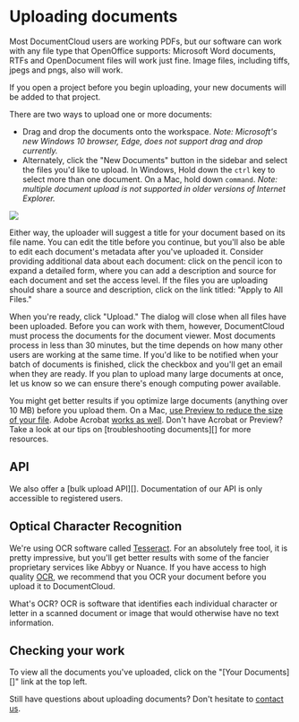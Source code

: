 # Uploading documents

Most DocumentCloud users are working PDFs, but our software can work with any file type that OpenOffice supports: Microsoft Word documents, RTFs and OpenDocument files will work just fine. Image files, including tiffs, jpegs and pngs, also will work.

If you open a project before you begin uploading, your new documents will be added to that project.

There are two ways to upload one or more documents:

* Drag and drop the documents onto the workspace. *Note: Microsoft's new Windows 10 browser, Edge, does not support drag and drop currently.*
* Alternately, click the "New Documents" button in the sidebar and select the files you'd like to upload. In Windows, Hold down the `ctrl` key to select more than one document. On a Mac, hold down `command`. *Note: multiple document upload is not supported in older versions of Internet Explorer.*

<img src="/images/help/upload_dialog.png" class="full_line" />

Either way, the uploader will suggest a title for your document based on its file name. You can edit the title before you continue, but you'll also be able to edit each document's metadata after you've uploaded it. Consider providing additional data about each document: click on the pencil icon to expand a detailed form, where you can add a description and source for each document and set the access level. If the files you are uploading should share a source and description, click on the link titled: "Apply to All Files."

When you're ready, click "Upload." The dialog will close when all files have been uploaded. Before you can work with them, however, DocumentCloud must process the documents for the document viewer. Most documents process in less than 30 minutes, but the time depends on how many other users are working at the same time. If you'd like to be notified when your batch of documents is finished, click the checkbox and you'll get an email when they are ready. If you plan to upload many large documents at once, let us know so we can ensure there's enough computing power available.

You might get better results if you optimize large documents (anything over 10 MB) before you upload them. On a Mac, [use Preview to reduce the size of your file][]. Adobe Acrobat [works as well][]. Don't have Acrobat or Preview? Take a look at our tips on [troubleshooting documents][] for more resources.

## API

We also offer a [bulk upload API][]. Documentation of our API is only accessible to registered users.

## Optical Character Recognition

We're using OCR software called [Tesseract][]. For an absolutely free tool, it is pretty impressive, but you'll get better results with some of the fancier proprietary services like Abbyy or Nuance. If you have access to high quality [OCR][], we recommend that you OCR your document before you upload it to DocumentCloud.

What's OCR? OCR is software that identifies each individual character or letter in a scanned document or image that would otherwise have no text information.

## Checking your work
To view all the documents you've uploaded, click on the "[Your Documents][]" link at the top left.

Still have questions about uploading documents? Don't hesitate to [contact us][].

[use Preview to reduce the size of your file]: http://www.ehow.com/how_4499823_reduce-file-size-pdf-using.html
[works as well]: http://www.ehow.com/how_5874491_decrease-size-pdf.html
[OCR]: http://en.wikipedia.org/wiki/Optical_character_recognition
[Tesseract]: http://code.google.com/p/tesseract-ocr/
[contact us]: javascript:dc.ui.Dialog.contact()
